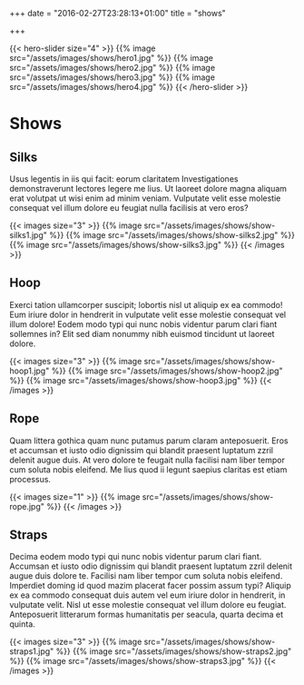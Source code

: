 +++
date = "2016-02-27T23:28:13+01:00"
title = "shows"

+++

{{< hero-slider size="4" >}}
{{% image src="/assets/images/shows/hero1.jpg" %}}
{{% image src="/assets/images/shows/hero2.jpg" %}}
{{% image src="/assets/images/shows/hero3.jpg" %}}
{{% image src="/assets/images/shows/hero4.jpg" %}}
{{< /hero-slider >}}

# Shows

## Silks

Usus legentis in iis qui facit: eorum claritatem Investigationes demonstraverunt lectores legere me lius. Ut laoreet dolore magna aliquam erat volutpat ut wisi enim ad minim veniam. Vulputate velit esse molestie consequat vel illum dolore eu feugiat nulla facilisis at vero eros?

{{< images size="3" >}}
{{% image src="/assets/images/shows/show-silks1.jpg" %}}
{{% image src="/assets/images/shows/show-silks2.jpg" %}}
{{% image src="/assets/images/shows/show-silks3.jpg" %}}
{{< /images >}}

## Hoop

Exerci tation ullamcorper suscipit; lobortis nisl ut aliquip ex ea commodo! Eum iriure dolor in hendrerit in vulputate velit esse molestie consequat vel illum dolore! Eodem modo typi qui nunc nobis videntur parum clari fiant sollemnes in? Elit sed diam nonummy nibh euismod tincidunt ut laoreet dolore.

{{< images size="3" >}}
{{% image src="/assets/images/shows/show-hoop1.jpg" %}}
{{% image src="/assets/images/shows/show-hoop2.jpg" %}}
{{% image src="/assets/images/shows/show-hoop3.jpg" %}}
{{< /images >}}

## Rope

Quam littera gothica quam nunc putamus parum claram anteposuerit. Eros et accumsan et iusto odio dignissim qui blandit praesent luptatum zzril delenit augue duis. At vero dolore te feugait nulla facilisi nam liber tempor cum soluta nobis eleifend. Me lius quod ii legunt saepius claritas est etiam processus.

{{< images size="1" >}}
{{% image src="/assets/images/shows/show-rope.jpg" %}}
{{< /images >}}

## Straps

Decima eodem modo typi qui nunc nobis videntur parum clari fiant. Accumsan et iusto odio dignissim qui blandit praesent luptatum zzril delenit augue duis dolore te. Facilisi nam liber tempor cum soluta nobis eleifend. Imperdiet doming id quod mazim placerat facer possim assum typi? Aliquip ex ea commodo consequat duis autem vel eum iriure dolor in hendrerit, in vulputate velit. Nisl ut esse molestie consequat vel illum dolore eu feugiat. Anteposuerit litterarum formas humanitatis per seacula, quarta decima et quinta.

{{< images size="3" >}}
{{% image src="/assets/images/shows/show-straps1.jpg" %}}
{{% image src="/assets/images/shows/show-straps2.jpg" %}}
{{% image src="/assets/images/shows/show-straps3.jpg" %}}
{{< /images >}}